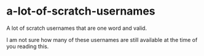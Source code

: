 # a-lot-of-scratch-usernames
A lot of scratch usernames that are one word and valid.

I am not sure how many of these usernames are still available at the time of you reading this.
